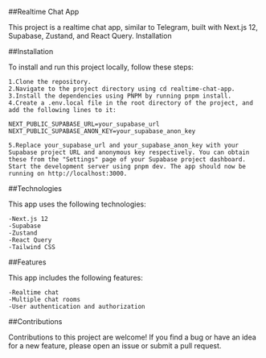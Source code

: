##Realtime Chat App

This project is a realtime chat app, similar to Telegram, built with Next.js 12, Supabase, Zustand, and React Query.
Installation

##Installation

To install and run this project locally, follow these steps:

    1.Clone the repository.
    2.Navigate to the project directory using cd realtime-chat-app.
    3.Install the dependencies using PNPM by running pnpm install.
    4.Create a .env.local file in the root directory of the project, and add the following lines to it:

    NEXT_PUBLIC_SUPABASE_URL=your_supabase_url
    NEXT_PUBLIC_SUPABASE_ANON_KEY=your_supabase_anon_key

    5.Replace your_supabase_url and your_supabase_anon_key with your Supabase project URL and anonymous key respectively. You can obtain these from the "Settings" page of your Supabase project dashboard.
    Start the development server using pnpm dev. The app should now be running on http://localhost:3000.

##Technologies

This app uses the following technologies:

    -Next.js 12
    -Supabase
    -Zustand
    -React Query
    -Tailwind CSS

##Features

This app includes the following features:

    -Realtime chat
    -Multiple chat rooms
    -User authentication and authorization

##Contributions

Contributions to this project are welcome! If you find a bug or have an idea for a new feature, please open an issue or submit a pull request.
